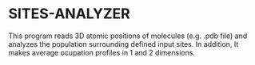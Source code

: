 # SITES-ANALYZER
This program reads 3D atomic positions of molecules (e.g. .pdb file) and analyzes the population surrounding defined input sites. In addition, It makes average ocupation profiles in 1 and 2 dimensions.  
